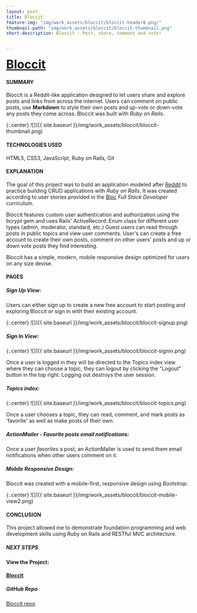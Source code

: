 ```yaml
---
layout: post
title: Bloccit
feature-img: "img/work_assets/bloccit/bloccit-header8.png/"
thumbnail-path: "img/work_assets/bloccit/bloccit-thumbnail.png"
short-description: Bloccit - Post, share, comment and vote!


---
```

**<a href="https://bloccit.davidmhuebner.com/" target="_blank" style="font-size: 2rem;">Bloccit</a>**

#### **SUMMARY**

Bloccit is a Reddit-like application designed to let users share and explore posts and links from across the internet. Users can comment on public posts, use **Markdown** to style their own posts and up-vote or down-vote any posts they come across. Bloccit was built with *Ruby on Rails*.

{:.center}
![]({{ site.baseurl }}/img/work_assets/bloccit/bloccit-thumbnail.png)

#### **TECHNOLOGIES USED**

HTML5, CSS3, JavaScript, Ruby on Rails, Git

#### **EXPLANATION**

The goal of this project was to build an application modeled after <a href="http://reddit.com" target="_blank">Reddit</a> to practice building CRUD applications with *Ruby on Rails*. It was created according to user stories provided in the <a href="http://bloc.io" target="_blank">Bloc</a> *Full Stack Developer* curriculum.

Bloccit features custom user authentication and authorization using the *bcrypt* gem and uses Rails' ActiveRecord::Enum class for different user types (admin, moderator, standard, etc.) Guest users can read through posts in public topics and view user comments. User's can create a free account to create their own posts, comment on other users' posts and up or down vote posts they find interesting.

Bloccit has a simple, modern, mobile responsive design optimized for users on any size devise.

#### **PAGES**

##### **Sign Up View:**

Users can either sign up to create a new free account to start posting and exploring Bloccit or sign in with their existing account.

{:.center}
![]({{ site.baseurl }}/img/work_assets/bloccit/bloccit-signup.png)

##### **Sign In View:**

{:.center}
![]({{ site.baseurl }}/img/work_assets/bloccit/bloccit-signin.png)

Once a user is logged in they will be directed to the Topics index view where they can choose a topic, they can logout by clicking the "Logout" button in the top right. Logging out destroys the user session.

##### **Topics index:**


{:.center}
![]({{ site.baseurl }}/img/work_assets/bloccit/bloccit-topics.png)

Once a user chooses a topic, they can read, comment, and mark posts as 'favorite' as well as make posts of their own.

##### **ActionMailer - Favorite posts email notifications:**

Once a user *favorites* a post, an ActionMailer is used to send them email notifications when other users comment on it.

##### **Mobile Responsive Design:**

Bloccit was created with a mobile-first, responsive design using *Bootstrap*.

{:.center}
![]({{ site.baseurl }}/img/work_assets/bloccit/bloccit-mobile-view2.png)

<!-- #### **SOLUTION** -->

#### **CONCLUSION**

This project allowed me to demonstrate foundation programming and web development skills using Ruby on Rails and RESTful MVC architecture.

##### **NEXT STEPS**

#### View the Project:

**<a href="https://bloccit.davidmhuebner.com/" target="_blank">Bloccit</a>**

##### GitHub Repo
<a href="https://github.com/dmhuebner/bloccit" target="_blank">Bloccit repo</a>
